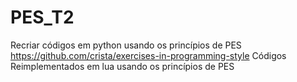 # PES_T2
Recriar códigos em python usando os princípios de PES
https://github.com/crista/exercises-in-programming-style
Códigos Reimplementados em lua usando os princípios de PES

